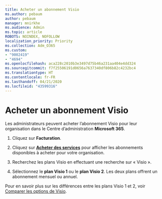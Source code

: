 ```yaml
---
title: Acheter un abonnement Visio
ms.author: pebaum
author: pebaum
manager: mnirkhe
ms.audience: Admin
ms.topic: article
ROBOTS: NOINDEX, NOFOLLOW
localization_priority: Priority
ms.collection: Adm_O365
ms.custom:
- "9002419"
- "4694"
ms.openlocfilehash: aca228c2010b3e3497d75b46a231aa404e4dd324
ms.sourcegitcommit: f7f25506191d0656a7637340df806b82c4232bc4
ms.translationtype: HT
ms.contentlocale: fr-FR
ms.lasthandoff: 04/21/2020
ms.locfileid: "43599316"
---
```

# <a name="purchase-visio-subscription"></a>Acheter un abonnement Visio

Les administrateurs peuvent acheter l’abonnement Visio pour leur organisation dans le Centre d’administration **Microsoft 365**.

1. Cliquez sur **Facturation**.

2. Cliquez sur **[Acheter des services](https://go.microsoft.com/fwlink/p/?linkid=868433)** pour afficher les abonnements disponibles à acheter pour votre organisation.

3. Recherchez les plans Visio en effectuant une recherche sur « Visio ».

4. Sélectionnez le **plan Visio 1** ou le **plan Visio 2**. Les deux plans offrent un abonnement mensuel ou annuel.

Pour en savoir plus sur les différences entre les plans Visio 1 et 2, voir [Comparer les options de Visio](https://products.office.com/Visio/microsoft-visio-plans-and-pricing-compare-visio-options). 
